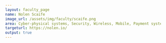 ```yaml
---
layout: faculty_page
name: Nolen Scaife
image_url: /assets/img/faculty/scaife.png
area: Cyber-physical systems, Security, Wireless, Mobile, Payment systems
targeturl: https://nolen.io/
output: true
---
```

